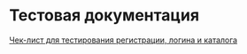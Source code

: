 # Тестовая документация

[Чек-лист для тестирования регистрации, логина и каталога](https://docs.google.com/spreadsheets/d/1AmvS4KlSLcx_jHF8pydMjnAYZBRl22B71LUXPQp-OHA/edit?usp=sharing)
